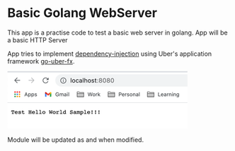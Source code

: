 # Basic Golang WebServer
 This app is a practise code to test a basic web server in golang.
App will be a basic HTTP Server

App tries to implement [dependency-injection](https://www.tutorialsteacher.com/ioc/dependency-injection) using Uber's application framework [go-uber-fx](https://pkg.go.dev/go.uber.org/fx). 

![img.png](img.png)
 
 Module will be updated as and when modified.